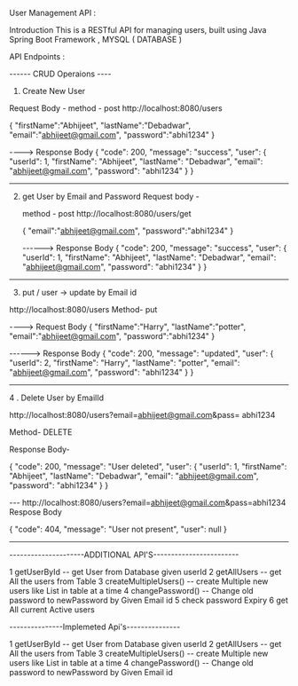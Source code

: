  User Management API :


Introduction
This is a RESTful API for managing users, built using Java Spring Boot Framework , MYSQL ( DATABASE )


API Endpoints :

------ CRUD Operaions ----

1.  Create New User

   Request Body - 
   method - post 
   http://localhost:8080/users

   {
    "firstName":"Abhijeet",
    "lastName":"Debadwar",
    "email":"abhijeet@gmail.com",
    "password":"abhi1234"
   }

   ----> Response Body 
   {
    "code": 200,
    "message": "success",
    "user": {
        "userId": 1,
        "firstName": "Abhijeet",
        "lastName": "Debadwar",
        "email": "abhijeet@gmail.com",
        "password": "abhi1234"
    }
}

------------------------------------------------------------------
2.   get User by Email and Password
     Request body -
     
     method - post 
     http://localhost:8080/users/get

     {
        "email":"abhijeet@gmail.com",
        "password":"abhi1234"
     }

   
     ------> Response Body
     {
    "code": 200,
    "message": "success",
    "user": {
        "userId": 1,
        "firstName": "Abhijeet",
        "lastName": "Debadwar",
        "email": "abhijeet@gmail.com",
        "password": "abhi1234"
    }
  }



---------------------------------------------------
     
 3.   put / user  -> update by Email id

http://localhost:8080/users
Method- put

----> Request Body
{
    "firstName":"Harry",
    "lastName":"potter",
    "email":"abhijeet@gmail.com",
    "password":"abhi1234"
}

------> Response Body
{
    "code": 200,
    "message": "updated",
    "user": {
        "userId": 2,
        "firstName": "Harry",
        "lastName": "potter",
        "email": "abhijeet@gmail.com",
        "password": "abhi1234"
    }
}

------------------------------------------------------

4 .  Delete  User by EmailId

http://localhost:8080/users?email=abhijeet@gmail.com&pass= abhi1234

Method- DELETE

Response Body-

{
    "code": 200,
    "message": "User deleted",
    "user": {
        "userId": 1,
        "firstName": "Abhijeet",
        "lastName": "Debadwar",
        "email": "abhijeet@gmail.com",
        "password": "abhi1234"
    }
}


--- http://localhost:8080/users?email=abhijeet@gmail.com&pass=abhi1234
Respose Body 

{
    "code": 404,
    "message": "User not present",
    "user": null
}
    


-------------------------------------------------------------------------------


---------------------ADDITIONAL API'S------------------------

1  getUserById   --  get User from Database given userId
2   getAllUsers  --    get All the users from Table
3   createMultipleUsers()  --  create Multiple new users like List in table at a time
4   changePassword() --  Change old password to newPassword by Given Email id
5   check password Expiry
6  get All current Active users



---------------Implemeted Api's---------------

1  getUserById   --  get User from Database given userId
2   getAllUsers  --    get All the users from Table
3   createMultipleUsers()  --  create Multiple new users like List in table at a time
4   changePassword() --  Change old password to newPassword by Given Email id



